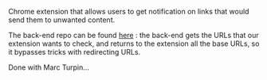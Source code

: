 
Chrome extension that allows users to get notification on links that would send them to unwanted content.

The back-end repo can be found <a href="https://github.com/jonathanGB/link-alert-backend">here</a> : the back-end gets the URLs that our extension wants to check, and returns to the extension all the base URLs, so it bypasses tricks with redirecting URLs.

Done with Marc Turpin...
